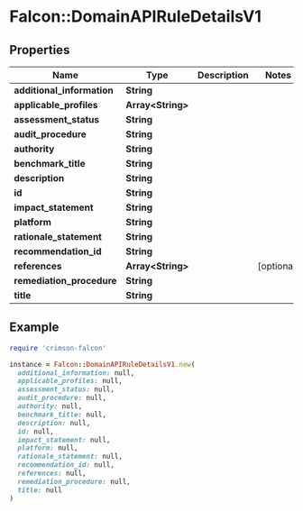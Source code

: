 # Falcon::DomainAPIRuleDetailsV1

## Properties

| Name | Type | Description | Notes |
| ---- | ---- | ----------- | ----- |
| **additional_information** | **String** |  |  |
| **applicable_profiles** | **Array&lt;String&gt;** |  |  |
| **assessment_status** | **String** |  |  |
| **audit_procedure** | **String** |  |  |
| **authority** | **String** |  |  |
| **benchmark_title** | **String** |  |  |
| **description** | **String** |  |  |
| **id** | **String** |  |  |
| **impact_statement** | **String** |  |  |
| **platform** | **String** |  |  |
| **rationale_statement** | **String** |  |  |
| **recommendation_id** | **String** |  |  |
| **references** | **Array&lt;String&gt;** |  | [optional] |
| **remediation_procedure** | **String** |  |  |
| **title** | **String** |  |  |

## Example

```ruby
require 'crimson-falcon'

instance = Falcon::DomainAPIRuleDetailsV1.new(
  additional_information: null,
  applicable_profiles: null,
  assessment_status: null,
  audit_procedure: null,
  authority: null,
  benchmark_title: null,
  description: null,
  id: null,
  impact_statement: null,
  platform: null,
  rationale_statement: null,
  recommendation_id: null,
  references: null,
  remediation_procedure: null,
  title: null
)
```


